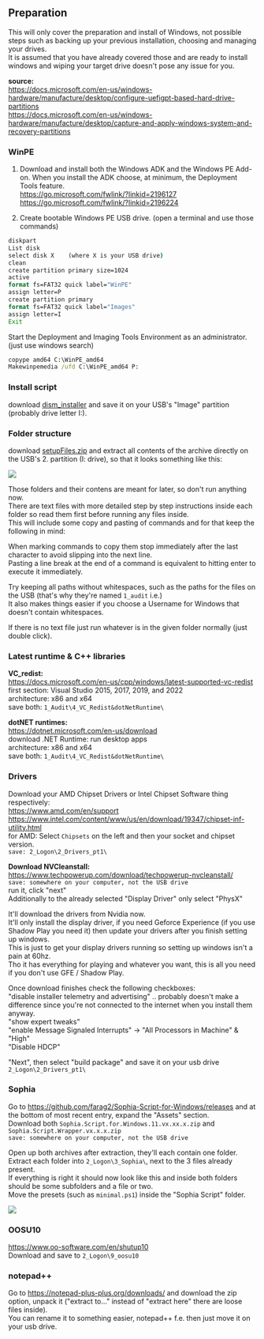## Preparation

This will only cover the preparation and install of Windows, not possible steps such as backing up your previous installation, choosing and managing your drives.<br/>
It is assumed that you have already covered those and are ready to install windows and wiping your target drive doesn't pose any issue for you.

__source:__<br/>
https://docs.microsoft.com/en-us/windows-hardware/manufacture/desktop/configure-uefigpt-based-hard-drive-partitions<br/>
https://docs.microsoft.com/en-us/windows-hardware/manufacture/desktop/capture-and-apply-windows-system-and-recovery-partitions


### WinPE
1. Download and install both the Windows ADK and the Windows PE Add-on. When you install the ADK choose, at minimum, the Deployment Tools feature.<br/>
https://go.microsoft.com/fwlink/?linkid=2196127<br/>
https://go.microsoft.com/fwlink/?linkid=2196224

2. Create bootable Windows PE USB drive. (open a terminal and use those commands)
```cmd
diskpart
List disk
select disk X    (where X is your USB drive)
clean
create partition primary size=1024
active
format fs=FAT32 quick label="WinPE"
assign letter=P
create partition primary
format fs=FAT32 quick label="Images"
assign letter=I  
Exit
```
Start the Deployment and Imaging Tools Environment as an administrator. (just use windows search)
```cmd
copype amd64 C:\WinPE_amd64
Makewinpemedia /ufd C:\WinPE_amd64 P:
```


### Install script
download [dism_installer](https://github.com/cozykitten/effective-umbrella/raw/main/dism_installer.bat) and save it on your USB's "Image" partition (probably drive letter I:).


### Folder structure
download [setupFiles.zip](https://github.com/cozykitten/effective-umbrella/raw/main/setupFiles.zip) and extract all contents of the archive directly on the USB's 2. partition (I: drive), so that it looks something like this:

![](https://cdn.discordapp.com/attachments/1022177084396806154/1022185130309197854/unknown.png)

Those folders and their contens are meant for later, so don't run anything now.<br/>
There are text files with more detailed step by step instructions inside each folder so read them first before running any files inside.<br/>
This will include some copy and pasting of commands and for that keep the following in mind:

When marking commands to copy them stop immediately after the last character to avoid slipping into the next line.<br/>
Pasting a line break at the end of a command is equivalent to hitting enter to execute it immediately.

Try keeping all paths without whitespaces, such as the paths for the files on the USB (that's why they're named ``1_audit`` i.e.)<br/>
It also makes things easier if you choose a Username for Windows that doesn't contain whitespaces.

If there is no text file just run whatever is in the given folder normally (just double click).


### Latest runtime & C++ libraries
**VC_redist:**<br/>
https://docs.microsoft.com/en-us/cpp/windows/latest-supported-vc-redist<br/>
first section: Visual Studio 2015, 2017, 2019, and 2022 <br/>
architecture: x86 and x64<br/>
save both: ``1_Audit\4_VC_Redist&dotNetRuntime\``

**dotNET runtimes:**<br/>
https://dotnet.microsoft.com/en-us/download<br/>
download .NET Runtime: run desktop apps<br/>
architecture: x86 and x64<br/>
save both: ``1_Audit\4_VC_Redist&dotNetRuntime\``


### Drivers
Download your AMD Chipset Drivers or Intel Chipset Software thing respectively:<br/>
https://www.amd.com/en/support<br/>
https://www.intel.com/content/www/us/en/download/19347/chipset-inf-utility.html<br/>
for AMD: Select ``Chipsets`` on the left and then your socket and chipset version.<br/>
``save: 2_Logon\2_Drivers_pt1\``

**Download NVCleanstall:**<br/>
https://www.techpowerup.com/download/techpowerup-nvcleanstall/<br/>
``save: somewhere on your computer, not the USB drive``<br/>
run it, click "next"<br/>
Additionally to the already selected "Display Driver" only select "PhysX"

It'll download the drivers from Nvidia now.<br/>
It'll only install the display driver, if you need Geforce Experience (if you use Shadow Play you need it) then update your drivers after you finish setting up windows.<br/>
This is just to get your display drivers running so setting up windows isn't a pain at 60hz.<br/>
Tho it has everything for playing and whatever you want, this is all you need if you don't use GFE / Shadow Play.

Once download finishes check the following checkboxes:<br/>
"disable installer telemetry and advertising" .. probably doesn't make a difference since you're not connected to the internet when you install them anyway.<br/>
"show expert tweaks"<br/>
"enable Message Signaled Interrupts" -> "All Processors in Machine" & "High"<br/>
"Disable HDCP"<br/>

"Next", then select "build package" and save it on your usb drive ``2_Logon\2_Drivers_pt1\``


### Sophia
Go to https://github.com/farag2/Sophia-Script-for-Windows/releases and at the bottom of most recent entry, expand the "Assets" section.<br/>
Download both ``Sophia.Script.for.Windows.11.vx.xx.x.zip`` and ``Sophia.Script.Wrapper.vx.x.x.zip ``<br/>
``save: somewhere on your computer, not the USB drive``

Open up both archives after extraction, they'll each contain one folder.<br/>
Extract each folder into ``2_Logon\3_Sophia\``, next to the 3 files already present.<br/>
If everything is right it should now look like this and inside both folders should be some subfolders and a file or two.<br/>
Move the presets (such as ``minimal.ps1``) inside the "Sophia Script" folder.

![](https://cdn.discordapp.com/attachments/1022177084396806154/1022196377482166272/unknown.png)


### OOSU10
https://www.oo-software.com/en/shutup10<br/>
Download and save to ``2_Logon\9_oosu10``

### notepad++
Go to https://notepad-plus-plus.org/downloads/ and download the zip option, unpack it ("extract to..." instead of "extract here" there are loose files inside).<br/>
You can rename it to something easier, notepad++ f.e. then just move it on your usb drive.
